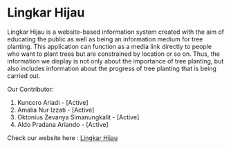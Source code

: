 # Lingkar Hijau

Lingkar Hijau is a website-based information system created with the aim of educating the public as well as being an information medium for tree planting. This application can function as a media link directly to people who want to plant trees but are constrained by location or so on. Thus, the information we display is not only about the importance of tree planting, but also includes information about the progress of tree planting that is being carried out.

Our Contributor:
1. Kuncoro Ariadi - [Active]
2. Amalia Nur Izzati - [Active]
3. Oktonius Zevanya Simanungkalit - [Active]
4. Aldo Pradana Ariando - [Active]

Check our website here : 
[Lingkar Hijau](lingkar-hijau-gamma.vercel.app)
